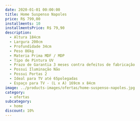 ```yaml
---
date: 2020-01-01 00:00:00
title: Home Suspenso Napoles
price: R$ 799,00
installments: 10
installmentsPrice: R$ 79,90
description:
  - Altura 184cm
  - Largura 200cm
  - Profundidade 34cm
  - Peso 86kg
  - Materia Prima MDF / MDP
  - Tipo de Pintura UV
  - Prazo de Garantia 3 meses contra defeitos de fabricação
  - Possui Iluminação Não
  - Possui Portas 2
  - Ideal para TV até 65polegadas
  - Espaço para TV - (L x A) 169cm x 84cm
image: ../products-images/ofertas/home-suspenso-napoles.jpg
category:
  - ofertas
subcategory:
  - home
discount: 10%
---
```

